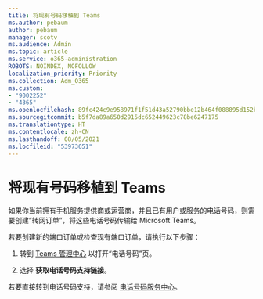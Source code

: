 ```yaml
---
title: 将现有号码移植到 Teams
ms.author: pebaum
author: pebaum
manager: scotv
ms.audience: Admin
ms.topic: article
ms.service: o365-administration
ROBOTS: NOINDEX, NOFOLLOW
localization_priority: Priority
ms.collection: Adm_O365
ms.custom:
- "9002252"
- "4365"
ms.openlocfilehash: 89fc424c9e958971f1f51d43a52790bbe12b464f088895d152bfd00f41dd3561
ms.sourcegitcommit: b5f7da89a650d2915dc652449623c78be6247175
ms.translationtype: HT
ms.contentlocale: zh-CN
ms.lasthandoff: 08/05/2021
ms.locfileid: "53973651"
---
```

# <a name="port-existing-numbers-to-teams"></a>将现有号码移植到 Teams

如果你当前拥有手机服务提供商或运营商，并且已有用户或服务的电话号码，则需要创建“转网订单”，将这些电话号码传输给 Microsoft Teams。  

若要创建新的端口订单或检查现有端口订单，请执行以下步骤： 

1. 转到 [Teams 管理中心](https://admin.teams.microsoft.com/phone-numbers) 以打开“电话号码”页。 

1. 选择 **获取电话号码支持链接**。 

若要直接转到电话号码支持，请参阅 [电话号码服务中心](https://pstnsd.powerappsportals.com/)。  